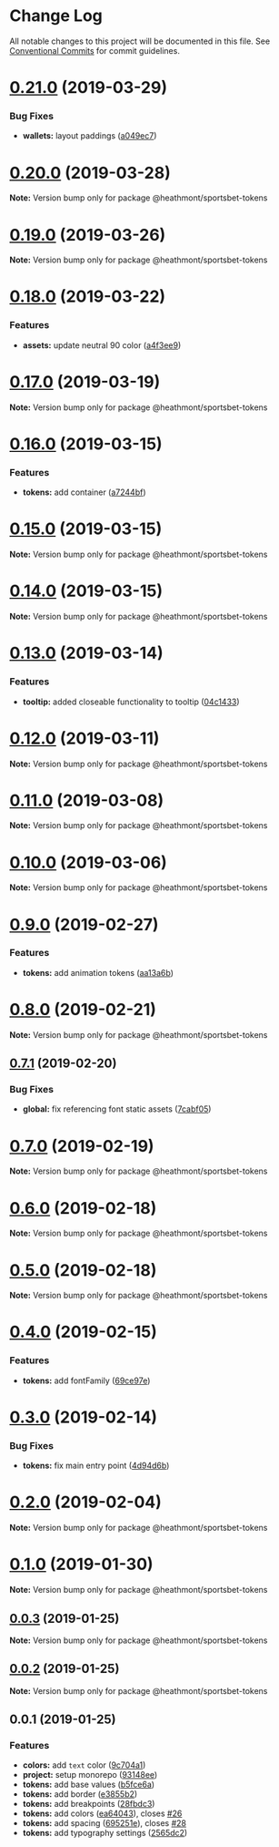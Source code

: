 # Change Log

All notable changes to this project will be documented in this file.
See [Conventional Commits](https://conventionalcommits.org) for commit guidelines.

# [0.21.0](https://github.com/coingaming/sportsbet-design/compare/v0.20.0...v0.21.0) (2019-03-29)


### Bug Fixes

* **wallets:** layout paddings ([a049ec7](https://github.com/coingaming/sportsbet-design/commit/a049ec7))





# [0.20.0](https://github.com/coingaming/sportsbet-design/compare/v0.19.0...v0.20.0) (2019-03-28)

**Note:** Version bump only for package @heathmont/sportsbet-tokens





# [0.19.0](https://github.com/coingaming/sportsbet-design/compare/v0.18.0...v0.19.0) (2019-03-26)

**Note:** Version bump only for package @heathmont/sportsbet-tokens





# [0.18.0](https://github.com/coingaming/sportsbet-design/compare/v0.17.0...v0.18.0) (2019-03-22)


### Features

* **assets:** update neutral 90 color ([a4f3ee9](https://github.com/coingaming/sportsbet-design/commit/a4f3ee9))





# [0.17.0](https://github.com/coingaming/sportsbet-design/compare/v0.16.6...v0.17.0) (2019-03-19)

**Note:** Version bump only for package @heathmont/sportsbet-tokens





# [0.16.0](https://github.com/coingaming/sportsbet-design/compare/v0.15.0...v0.16.0) (2019-03-15)


### Features

* **tokens:** add container ([a7244bf](https://github.com/coingaming/sportsbet-design/commit/a7244bf))





# [0.15.0](https://github.com/coingaming/sportsbet-design/compare/v0.14.0...v0.15.0) (2019-03-15)

**Note:** Version bump only for package @heathmont/sportsbet-tokens





# [0.14.0](https://github.com/coingaming/sportsbet-design/compare/v0.13.0...v0.14.0) (2019-03-15)

**Note:** Version bump only for package @heathmont/sportsbet-tokens





# [0.13.0](https://github.com/coingaming/sportsbet-design/compare/v0.12.0...v0.13.0) (2019-03-14)


### Features

* **tooltip:** added closeable functionality to tooltip ([04c1433](https://github.com/coingaming/sportsbet-design/commit/04c1433))





# [0.12.0](https://github.com/coingaming/sportsbet-design/compare/v0.11.0...v0.12.0) (2019-03-11)

**Note:** Version bump only for package @heathmont/sportsbet-tokens

# [0.11.0](https://github.com/coingaming/sportsbet-design/compare/v0.10.0...v0.11.0) (2019-03-08)

**Note:** Version bump only for package @heathmont/sportsbet-tokens

# [0.10.0](https://github.com/coingaming/sportsbet-design/compare/v0.9.0...v0.10.0) (2019-03-06)

**Note:** Version bump only for package @heathmont/sportsbet-tokens

# [0.9.0](https://github.com/coingaming/sportsbet-design/compare/v0.8.0...v0.9.0) (2019-02-27)

### Features

- **tokens:** add animation tokens ([aa13a6b](https://github.com/coingaming/sportsbet-design/commit/aa13a6b))

# [0.8.0](https://github.com/coingaming/sportsbet-design/compare/v0.7.1...v0.8.0) (2019-02-21)

**Note:** Version bump only for package @heathmont/sportsbet-tokens

## [0.7.1](https://github.com/coingaming/sportsbet-design/compare/v0.7.0...v0.7.1) (2019-02-20)

### Bug Fixes

- **global:** fix referencing font static assets ([7cabf05](https://github.com/coingaming/sportsbet-design/commit/7cabf05))

# [0.7.0](https://github.com/coingaming/sportsbet-design/compare/v0.6.0...v0.7.0) (2019-02-19)

**Note:** Version bump only for package @heathmont/sportsbet-tokens

# [0.6.0](https://github.com/coingaming/sportsbet-design/compare/v0.5.0...v0.6.0) (2019-02-18)

**Note:** Version bump only for package @heathmont/sportsbet-tokens

# [0.5.0](https://github.com/coingaming/sportsbet-design/compare/v0.4.0...v0.5.0) (2019-02-18)

**Note:** Version bump only for package @heathmont/sportsbet-tokens

# [0.4.0](https://github.com/coingaming/sportsbet-design/compare/v0.3.1...v0.4.0) (2019-02-15)

### Features

- **tokens:** add fontFamily ([69ce97e](https://github.com/coingaming/sportsbet-design/commit/69ce97e))

# [0.3.0](https://github.com/coingaming/sportsbet-design/compare/v0.2.0...v0.3.0) (2019-02-14)

### Bug Fixes

- **tokens:** fix main entry point ([4d94d6b](https://github.com/coingaming/sportsbet-design/commit/4d94d6b))

# [0.2.0](https://github.com/coingaming/sportsbet-design/compare/v0.1.0...v0.2.0) (2019-02-04)

**Note:** Version bump only for package @heathmont/sportsbet-tokens

# [0.1.0](https://github.com/coingaming/sportsbet-design/compare/v0.0.3...v0.1.0) (2019-01-30)

**Note:** Version bump only for package @heathmont/sportsbet-tokens

## [0.0.3](https://github.com/coingaming/sportsbet-design/compare/v0.0.2...v0.0.3) (2019-01-25)

**Note:** Version bump only for package @heathmont/sportsbet-tokens

## [0.0.2](https://github.com/coingaming/sportsbet-design/compare/v0.0.1...v0.0.2) (2019-01-25)

**Note:** Version bump only for package @heathmont/sportsbet-tokens

## 0.0.1 (2019-01-25)

### Features

- **colors:** add `text` color ([9c704a1](https://github.com/coingaming/sportsbet-design/commit/9c704a1))
- **project:** setup monorepo ([93148ee](https://github.com/coingaming/sportsbet-design/commit/93148ee))
- **tokens:** add base values ([b5fce6a](https://github.com/coingaming/sportsbet-design/commit/b5fce6a))
- **tokens:** add border ([e3855b2](https://github.com/coingaming/sportsbet-design/commit/e3855b2))
- **tokens:** add breakpoints ([28fbdc3](https://github.com/coingaming/sportsbet-design/commit/28fbdc3))
- **tokens:** add colors ([ea64043](https://github.com/coingaming/sportsbet-design/commit/ea64043)), closes [#26](https://github.com/coingaming/sportsbet-design/issues/26)
- **tokens:** add spacing ([695251e](https://github.com/coingaming/sportsbet-design/commit/695251e)), closes [#28](https://github.com/coingaming/sportsbet-design/issues/28)
- **tokens:** add typography settings ([2565dc2](https://github.com/coingaming/sportsbet-design/commit/2565dc2))
